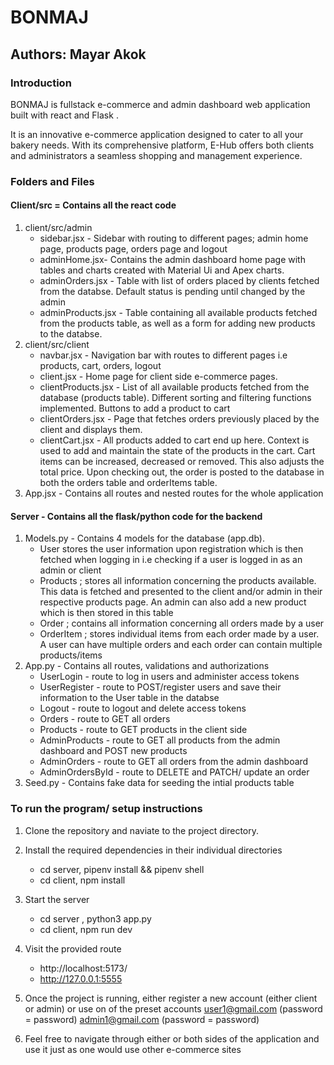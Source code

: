 # BONMAJ 

## Authors:  Mayar Akok

### Introduction
BONMAJ is fullstack e-commerce and admin dashboard web application built with react and Flask .

It is an innovative e-commerce application designed to cater to all your bakery needs. With its comprehensive platform, E-Hub offers both clients and administrators a seamless shopping and management experience.





### Folders and Files
#### Client/src = Contains all the react code 
1. client/src/admin 
    - sidebar.jsx - Sidebar with routing to different pages; admin home page, products page, orders page and logout 
    - adminHome.jsx- Contains the admin dashboard home page with tables and charts created with Material Ui and Apex charts. 
    - adminOrders.jsx - Table with list of orders placed by clients fetched from the databse. Default status is pending until changed by the admin 
    - adminProducts.jsx - Table containing all available products fetched from the products table, as well as a form for adding new products to the databse.
2. client/src/client
    - navbar.jsx -  Navigation bar with routes to different pages i.e products, cart, orders, logout
    - client.jsx - Home page for client side e-commerce pages. 
    - clientProducts.jsx - List of all available products fetched from the database (products table). Different sorting and filtering functions implemented. Buttons to add a product to cart 
    - clientOrders.jsx -  Page that fetches orders previously placed by the client and displays them.
    - clientCart.jsx -  All products added to cart end up here. Context is used to add and maintain the state of the products in the cart. Cart items can be increased, decreased or removed. This also adjusts the total price. Upon checking out, the order is posted to the database in both the orders table and orderItems table. 
3. App.jsx - Contains all routes and nested routes for the whole application 

#### Server - Contains all the flask/python code for the backend 
1. Models.py - Contains 4 models for the database (app.db). 
    - User stores the user information upon registration which is then fetched when logging in i.e checking if a user is logged in as an admin or client 
    - Products ; stores all information concerning the products available. This data is fetched and presented to the client and/or admin in their respective products page. An admin can also add a new product which is then stored in this table 
    - Order ;  contains all information concerning all orders made by a user
    - OrderItem ; stores individual items from each order made by a user. A user can have multiple orders and each order can contain multiple products/items 
2. App.py - Contains all routes, validations and authorizations 
    - UserLogin - route to log in users and administer access tokens 
    - UserRegister - route to POST/register users and save their information to the User table in the databse 
    - Logout - route to logout and delete access tokens 
    - Orders - route to GET all orders
    - Products - route to GET products in the client side 
    - AdminProducts - route to GET all products from the admin dashboard and POST new products 
    - AdminOrders - route to GET all orders from the admin dashboard 
    - AdminOrdersById - route to DELETE and PATCH/ update an order 
3. Seed.py - Contains fake data for seeding the intial products table 

### To run the program/ setup instructions
1. Clone the repository and naviate to the project directory.
2. Install the required dependencies in their individual directories 
    - cd server, pipenv install && pipenv shell
    - cd client,  npm install 
3. Start the server 
    - cd server , python3 app.py 
    - cd client, npm run dev
4. Visit the provided route 
    - http://localhost:5173/
    - http://127.0.0.1:5555

5. Once the project is running, either register a new account (either client or admin) or use on of the preset accounts
     user1@gmail.com (password = password)
     admin1@gmail.com (password = password)

6. Feel free to navigate through either or both sides of the application and use it just as one would use other e-commerce sites
